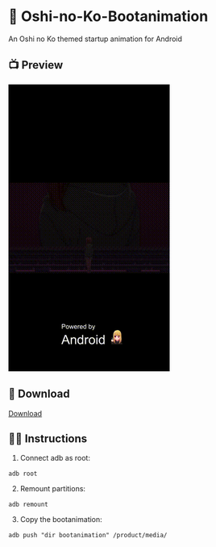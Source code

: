 # 💫 Oshi-no-Ko-Bootanimation
An Oshi no Ko themed startup animation for Android

## 📺 Preview


![Alt Text](./preview.gif)

## 🔗 Download

[Download](https://github.com/Anto426/Oshi-no-Ko-Bootanimation/releases/download/1.0.0/bootanimation.zip)

## ✍🏻 Instructions

1. Connect adb as root:

```shell
adb root
```

2. Remount partitions:

```shell
adb remount
```

3. Copy the bootanimation:

```shell
adb push "dir bootanimation" /product/media/
```
